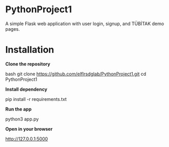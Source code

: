 # PythonProject1

A simple Flask web application with user login, signup, and TÜBİTAK demo pages.

# Installation

**Clone the repository**

bash
   git clone https://github.com/elflrsdglab/PythonProject1.git
   cd PythonProject1
   
**Install dependency**

pip install -r requirements.txt

**Run the app**

python3 app.py

**Open in your browser**

http://127.0.0.1:5000
